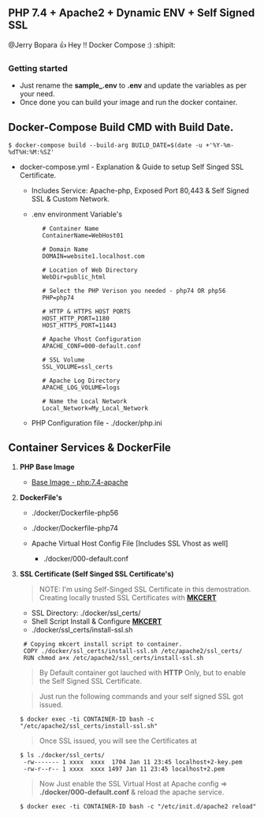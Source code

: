 ## PHP 7.4 + Apache2 + Dynamic ENV + Self Signed SSL

@Jerry Bopara :+1: Hey !! Docker Compose :) :shipit:

<!--lint disable awesome-toc-->
### Getting started

- Just rename the **sample_.env** to **.env** and update the variables as per your need.
- Once done you can build your image and run the docker container.

## Docker-Compose Build CMD with Build Date.
```
$ docker-compose build --build-arg BUILD_DATE=$(date -u +'%Y-%m-%dT%H:%M:%SZ'
```

- docker-compose.yml - Explanation & Guide to setup Self Singed SSL Certificate.
   - Includes Service: Apache-php, Exposed Port 80,443 & Self Signed SSL & Custom Network.
   - .env environment Variable's
      ```
         # Container Name
         ContainerName=WebHost01

         # Domain Name 
         DOMAIN=website1.localhost.com

         # Location of Web Directory 
         WebDir=public_html

         # Select the PHP Verison you needed - php74 OR php56
         PHP=php74

         # HTTP & HTTPS HOST PORTS
         HOST_HTTP_PORT=1180
         HOST_HTTPS_PORT=11443

         # Apache Vhost Configuration
         APACHE_CONF=000-default.conf

         # SSL Volume
         SSL_VOLUME=ssl_certs

         # Apache Log Directory 
         APACHE_LOG_VOLUME=logs

         # Name the Local Network 
         Local_Network=My_Local_Network
      ```

   - PHP Configuration file - ./docker/php.ini 

## Container Services & DockerFile 
 1. **PHP Base Image**
    - [Base Image - php:7.4-apache](https://hub.docker.com/_/php)


 2. **DockerFile's** 
    - ./docker/Dockerfile-php56
    - ./docker/Dockerfile-php74

    - Apache Virtual Host Config File [Includes SSL Vhost as well]
      - ./docker/000-default.conf 

 3. **SSL Certificate (Self Singed SSL Certificate's)**
     > NOTE: I'm using Self-Singed SSL Certificate in this demostration. Creating locally trusted SSL Certificates with [**MKCERT**](https://github.com/FiloSottile/mkcert)
   
    - SSL Directory: ./docker/ssl_certs/
    - Shell Script Install & Configure [**MKCERT**](https://github.com/FiloSottile/mkcert) 
    - ./docker/ssl_certs/install-ssl.sh 
    
     ```
      # Copying mkcert install script to container.
      COPY ./docker/ssl_certs/install-ssl.sh /etc/apache2/ssl_certs/
      RUN chmod a+x /etc/apache2/ssl_certs/install-ssl.sh
     ```   
     > By Default container got lauched with **HTTP** Only, but to enable the Self Signed SSL Certificate. 

     > Just run the following commands and your self signed SSL got issued.
     ```
     $ docker exec -ti CONTAINER-ID bash -c "/etc/apache2/ssl_certs/install-ssl.sh"
     ``` 
     > Once SSL issued, you will see the Certificates at 
     ```
     $ ls ./docker/ssl_certs/
      -rw------- 1 xxxx  xxxx  1704 Jan 11 23:45 localhost+2-key.pem
      -rw-r--r-- 1 xxxx  xxxx 1497 Jan 11 23:45 localhost+2.pem 
     ```   
     > Now Just enable the SSL Virtual Host at Apache config => **./docker/000-default.conf** & reload the apache service.
     ```
     $ docker exec -ti CONTAINER-ID bash -c "/etc/init.d/apache2 reload" 
     ```
      
